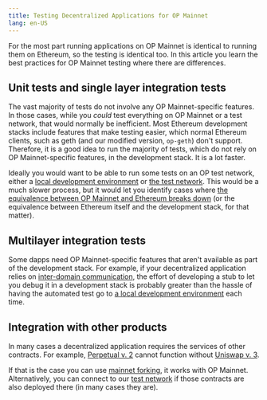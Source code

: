 ```yaml
---
title: Testing Decentralized Applications for OP Mainnet
lang: en-US
---
```


For the most part running applications on OP Mainnet is identical to running them on Ethereum, so the testing is identical too.
In this article you learn the best practices for OP Mainnet testing where there are differences.


## Unit tests and single layer integration tests

The vast majority of tests do not involve any OP Mainnet-specific features.
In those cases, while you *could* test everything on OP Mainnet or a test network, that would normally be inefficient.
Most Ethereum development stacks include features that make testing easier, which normal Ethereum clients, such as geth (and our modified version, `op-geth`) don't support.
Therefore, it is a good idea to run the majority of tests, which do not rely on OP Mainnet-specific features, in the development stack.
It is a lot faster.

Ideally you would want to be able to run some tests on an OP test network, either a [local development environment](dev-node.md) or [the test network](../../useful-tools/networks.md#optimism-goerli).
This would be a much slower process, but it would let you identify cases where [the equivalence between OP Mainnet and Ethereum breaks down](differences.md) (or the equivalence between Ethereum itself and the development stack, for that matter).

## Multilayer integration tests

Some dapps need OP Mainnet-specific features that aren't available as part of the development stack.
For example, if your decentralized application relies on [inter-domain communication](../bridge/messaging.md), the effort of developing a stub to let you debug it in a development stack is probably greater than the hassle of having the automated test go to [a local development environment](dev-node.md) each time.


## Integration with other products

In many cases a decentralized application requires the services of other contracts. 
For example, [Perpetual v. 2](https://support.perp.com/hc/en-us/articles/5748372509081-Perpetual-Uniswap) cannot function without [Uniswap v. 3](https://uniswap.org/blog/uniswap-v3).

If that is the case you can use [mainnet forking](https://hardhat.org/hardhat-network/guides/mainnet-forking.html), it works with OP Mainnet. 
Alternatively, you can connect to our [test network](../../useful-tools/networks.md#optimism-goerli) if those contracts are also deployed there (in many cases they are).
